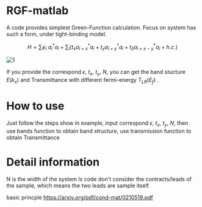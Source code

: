 # RGF-matlab
A code provides simplest Green-Function calculation.
Focus on system has such a form, under tight-binding model.

$$
\begin{equation*}
H=\sum _{i} \epsilon _{i} \ a_{i}^{\dagger } a_{i} +\sum _{i}\left( t_{x} a_{i+x}^{\dagger } a_{i} +t_{y} a_{i+y}^{\dagger } a_{i} +t_{\delta } a_{i+x-y}^{\dagger } a_{i} +h.c.\right)
\end{equation*}
$$

![1](https://user-images.githubusercontent.com/84439883/224943803-7de31ade-9481-4268-bc3c-117148e7af41.png)

If you provide the correspond $\epsilon$, $t_{x}$, $t_{y}$, $N$, you can get the band stucture $E(k_x)$ and Transmittance with different fermi-energy $T_{LR}(E_f)$ .
# How to use
Just follow the steps show in example, input correspond $\epsilon$, $t_{x}$, $t_{y}$, $N$, then use bands function to obtain band structure,  use transmission function to obtain Transmittance
# Detail information
N is the width of the system
Is code don't consider the contracts/leads of the sample, which means the two leads are sample itself.

basic princple
https://arxiv.org/pdf/cond-mat/0210519.pdf
